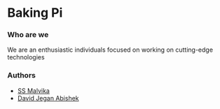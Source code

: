 # Baking Pi 

### Who are we
We are an enthusiastic individuals focused on working on cutting-edge technologies


### Authors
* [SS Malvika](https://github.com/SSMalvika "SSMalvika's Github page")
* [David Jegan Abishek](https://github.com/davidjegan "David's Github page")




